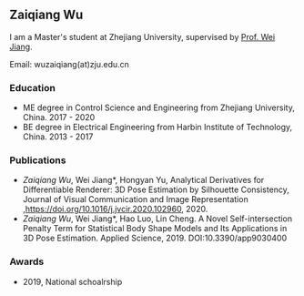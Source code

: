 ## Zaiqiang Wu

I am a Master's student at Zhejiang University, supervised by [Prof. Wei Jiang](https://person.zju.edu.cn/en/jiangwei#0).

Email: wuzaiqiang(at)zju.edu.cn

### Education

- ME degree in Control Science and Engineering from Zhejiang University, China. 2017 - 2020
- BE degree in Electrical Engineering from Harbin Institute of Technology, China. 2013 - 2017



### Publications

- _Zaiqiang Wu_, Wei Jiang*, Hongyan Yu, Analytical Derivatives for Differentiable Renderer: 3D Pose Estimation by Silhouette Consistency, Journal of Visual Communication and Image Representation ,https://doi.org/10.1016/j.jvcir.2020.102960, 2020.
- _Zaiqiang Wu_, Wei Jiang*, Hao Luo, Lin Cheng. A Novel Self-intersection Penalty Term for Statistical Body Shape Models and Its Applications in 3D Pose Estimation. Applied Science, 2019. DOI:10.3390/app9030400

### Awards

- 2019, National schoalrship

